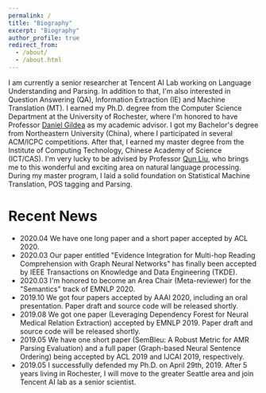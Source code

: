 ```yaml
---
permalink: /
title: "Biography"
excerpt: "Biography"
author_profile: true
redirect_from: 
  - /about/
  - /about.html
---
```


I am currently a senior researcher at Tencent AI Lab working on Language Understanding and Parsing. In addition to that, I'm also interested in Question Answering (QA), Information Extraction (IE) and Machine Translation (MT). I earned my Ph.D. degree from the Computer Science Department at the University of Rochester, where I'm honored to have Professor [Daniel Gildea](https://scholar.google.com/citations?user=AAJjmoIAAAAJ&hl=en) as my academic advisor. I got my Bachelor's degree from Northeastern University (China), where I participated in several ACM/ICPC competitions. After that, I earned my master degree from the Institute of Computing Technology, Chinese Academy of Science (ICT/CAS). I'm very lucky to be advised by Professor [Qun Liu](https://scholar.google.com.sg/citations?user=2HhiGzcAAAAJ&hl=en), who brings me to this wonderful and exciting area on natural language processing. During my master program, I laid a solid foundation on Statistical Machine Translation, POS tagging and Parsing.

Recent News
======

* 2020.04  We have one long paper and a short paper accepted by ACL 2020.
* 2020.03  Our paper entitled "Evidence Integration for Multi-hop Reading Comprehension with Graph Neural Networks" has finally been accepted by IEEE Transactions on Knowledge and Data Engineering (TKDE).
* 2020.03  I'm honored to become an Area Chair (Meta-reviewer) for the "Semantics" track of EMNLP 2020.
* 2019.10  We got four papers accepted by AAAI 2020, including an oral presentation. Paper draft and source code will be released shortly.
* 2019.08  We got one paper (Leveraging Dependency Forest for Neural Medical Relation Extraction) accepted by EMNLP 2019. Paper draft and source code will be released shortly.
* 2019.05  We have one short paper (SemBleu: A Robust Metric for AMR Parsing Evaluation) and a full paper (Graph-based Neural Sentence Ordering) being accepted by ACL 2019 and IJCAI 2019, respectively.
* 2019.05  I successfully defended my Ph.D. on April 29th, 2019. After 5 years living in Rochester, I will move to the greater Seattle area and join Tencent AI lab as a senior scientist. 

